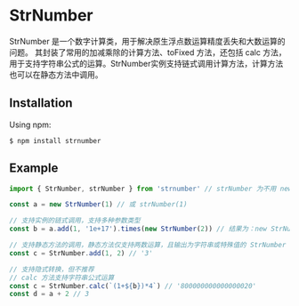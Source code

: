 # StrNumber
StrNumber 是一个数字计算类，用于解决原生浮点数运算精度丢失和大数运算的问题。
其封装了常用的加减乘除的计算方法、toFixed 方法，还包括 calc 方法，用于支持字符串公式的运算。StrNumber实例支持链式调用计算方法，计算方法也可以在静态方法中调用。

## Installation

Using npm:

```
$ npm install strnumber
```

## Example

```typescript
import { StrNumber, strNumber } from 'strnumber' // strNumber 为不用 new 调用的 StrNumber

const a = new StrNumber(1) // 或 strNumber(1)

// 支持实例的链式调用，支持多种参数类型
const b = a.add(1, '1e+17').times(new StrNumber(2)) // 结果为：new StrNumber('200000000000000004')

// 支持静态方法的调用，静态方法仅支持两数运算，且输出为字符串或特殊值的 StrNumber 原始值(如'NaN')
const c = StrNumber.add(1, 2) // '3'

// 支持隐式转换，但不推荐
// calc 方法支持字符串公式运算
const c = StrNumber.calc(`(1+${b})*4`) // '800000000000000020'
const d = a + 2 // 3
```

